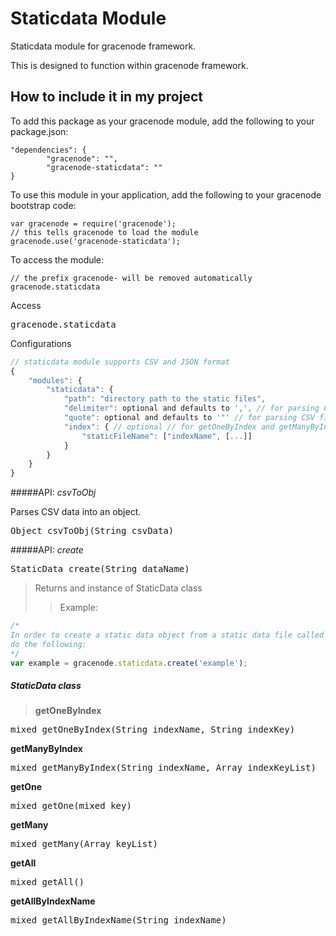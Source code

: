 # Staticdata Module

Staticdata module for gracenode framework.

This is designed to function within gracenode framework.

## How to include it in my project

To add this package as your gracenode module, add the following to your package.json:

```
"dependencies": {
        "gracenode": "",
        "gracenode-staticdata": ""
}
```

To use this module in your application, add the following to your gracenode bootstrap code:

```
var gracenode = require('gracenode');
// this tells gracenode to load the module
gracenode.use('gracenode-staticdata');
```

To access the module:

```
// the prefix gracenode- will be removed automatically
gracenode.staticdata
```


Access
<pre>
gracenode.staticdata
</pre>

Configurations
```javascript
// staticdata module supports CSV and JSON format
{
	"modules": {
		"staticdata": {
			"path": "directory path to the static files",
			"delimiter": optional and defaults to ',', // for parsing CSV files
			"quote": optional and defaults to '"' // for parsing CSV files
			"index": { // optional // for getOneByIndex and getManyByIndex
				"staticFileName": ["indexName", [...]]
			}
		}
	}
}
```

#####API: *csvToObj*

Parses CSV data into an object.

<pre>
Object csvToObj(String csvData)
</pre>

#####API: *create*
<pre>
StaticData create(String dataName)
</pre>
> Returns and instance of StaticData class
>> Example:
```javascript
/* 
In order to create a static data object from a static data file called "example.csv",
do the following:
*/
var example = gracenode.staticdata.create('example');
```

##### StaticData class

> **getOneByIndex**
<pre>
mixed getOneByIndex(String indexName, String indexKey)
</pre>
**getManyByIndex**
<pre>
mixed getManyByIndex(String indexName, Array indexKeyList)
</pre>
**getOne**
<pre>
mixed getOne(mixed key)
</pre>
**getMany**
<pre>
mixed getMany(Array keyList)
</pre>
**getAll**
<pre>
mixed getAll()
</pre>
**getAllByIndexName**
<pre>
mixed getAllByIndexName(String indexName)
</pre>
